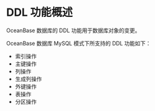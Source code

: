 # DDL 功能概述

OceanBase 数据库的 DDL 功能用于数据库对象的变更。

OceanBase 数据库 MySQL 模式下所支持的 DDL 功能如下：

* 索引操作
* 主键操作
* 列操作
* 生成列操作
* 外键操作
* 表操作
* 分区操作
